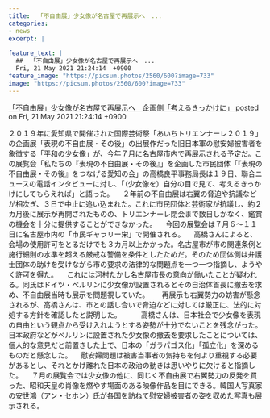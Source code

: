```yaml
---
title:  「不自由展」少女像が名古屋で再展示へ　...
categories:
- news
excerpt: |
  
feature_text: |
  ##  「不自由展」少女像が名古屋で再展示へ　...
  Fri, 21 May 2021 21:24:14  +0900
feature_image: "https://picsum.photos/2560/600?image=733"
image: "https://picsum.photos/2560/600?image=733"
---
```


[ 「不自由展」少女像が名古屋で再展示へ　企画側「考えるきっかけに」 ](https://rosie.5ch.net/test/read.cgi/liveplus/1621599854/)
posted on Fri, 21 May 2021 21:24:14  +0900

<!--more-->

２０１９年に愛知県で開催された国際芸術祭「あいちトリエンナーレ２０１９」の企画展「表現の不自由展・その後」の出展作だった旧日本軍の慰安婦被害者を象徴する「平和の少女像」が、今年７月に名古屋市内で再展示される予定だ。この展覧会「私たちの『表現の不自由展・その後』」を企画した市民団体「『表現の不自由展・その後』をつなげる愛知の会」の高橋良平事務局長は１９日、聯合ニュースの電話インタビューに対し、「（少女像を）自分の目で見て、考えるきっかけにしてもらえれば」と語った。 　２年前の不自由展は右翼の脅迫や抗議などが相次ぎ、３日で中止に追い込まれた。これに市民団体と芸術家が抗議し、約２カ月後に展示が再開されたものの、トリエンナーレ閉会まで数日しかなく、鑑賞の機会を十分に提供することができなかった。 　今回の展覧会は７月６〜１１日に名古屋市内の「市民ギャラリー栄」で開催される。 　高橋さんによると、会場の使用許可をとるだけでも３カ月以上かかった。名古屋市が市の関連条例と施行細則の水準を超える厳戒な警備を条件としたためだ。そのため団体側は弁護士団体の助けを受けながら市の要求の法律的な問題点を一つ一つ指摘し、ようやく許可を得た。 　これには河村たかし名古屋市長の意向が働いたことが疑われる。同氏はドイツ・ベルリンに少女像が設置されるとその自治体首長に撤去を求め、不自由展当時も展示を問題視していた。　 　再展示も右翼勢力の妨害が懸念されるが、高橋さんは、市との話し合いで脅迫などに対しては厳正に、法的に対処する方針を確認したと説明した。　　 　高橋さんは、日本社会で少女像を表現の自由という観点から受け入れようとする姿勢が十分でないことを残念がった。日本政府などがベルリンに設置された少女像の撤去を要求したことについては、個人的な意見だと前置きした上で、日本の「ガラパゴス化」「孤立化」を深めるものだと懸念した。 　慰安婦問題は被害当事者の気持ちを何より重視する必要があるとし、それとかけ離れた日本の政治の動きは思いやりに欠けると指摘した。 　７月の展覧会では少女像の他に、同じく不自由展で右翼勢力の反発を買った、昭和天皇の肖像を燃やす場面のある映像作品を目にできる。韓国人写真家の安世鴻（アン・セホン）氏が各国を訪ねて慰安婦被害者の姿を収めた写真も展示される。
